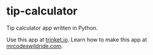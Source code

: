 # tip-calculator

Tip calculator app written in Python.

Use this app at [trinket.io](https://trinket.io/embed/python3/34af384d47?outputOnly=true&start=result).
Learn how to make this app at [mrcodeswildride.com](https://www.mrcodeswildride.com/).
